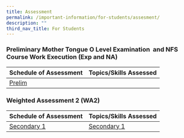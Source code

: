 ```yaml
---
title: Assessment
permalink: /important-information/for-students/assesment/
description: ""
third_nav_title: For Students
---
```

### Preliminary Mother Tongue O Level Examination  and NFS Course Work Execution (Exp and NA)



| Schedule of Assessment | Topics/Skills Assessed |
| -------- | -------- |
| [Prelim](https://drive.google.com/file/d/1iHyQ7HmLV3argIjtVl5I7cDEZQg39HFl/view?usp=share_link)     |      |


	
### 	Weighted Assessment 2 (WA2)



|  Schedule of Assessment | Topics/Skills Assessed |
| -------- | -------- |
| [Secondary 1](https://drive.google.com/file/d/1Gg3bJgxuVg9tEsjPegvJrOi33AdpO78J/view?usp=drive_link)     | [Secondary 1](https://drive.google.com/file/d/17n0dJR2M0aGMFYSu8QCQPVGS6bhvXaWd/view?usp=drive_link)  | 
